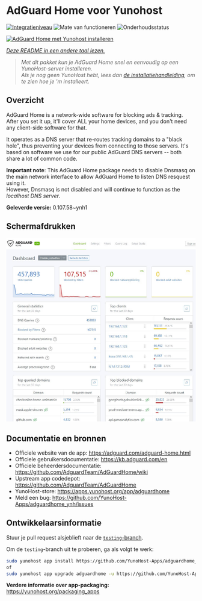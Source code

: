 <!--
NB: Deze README is automatisch gegenereerd door <https://github.com/YunoHost/apps/tree/master/tools/readme_generator>
Hij mag NIET handmatig aangepast worden.
-->

# AdGuard Home voor Yunohost

[![Integratieniveau](https://apps.yunohost.org/badge/integration/adguardhome)](https://ci-apps.yunohost.org/ci/apps/adguardhome/)
![Mate van functioneren](https://apps.yunohost.org/badge/state/adguardhome)
![Onderhoudsstatus](https://apps.yunohost.org/badge/maintained/adguardhome)

[![AdGuard Home met Yunohost installeren](https://install-app.yunohost.org/install-with-yunohost.svg)](https://install-app.yunohost.org/?app=adguardhome)

*[Deze README in een andere taal lezen.](./ALL_README.md)*

> *Met dit pakket kun je AdGuard Home snel en eenvoudig op een YunoHost-server installeren.*  
> *Als je nog geen YunoHost hebt, lees dan [de installatiehandleiding](https://yunohost.org/install), om te zien hoe je 'm installeert.*

## Overzicht

AdGuard Home is a network-wide software for blocking ads & tracking. After you set it up, it'll cover ALL your home devices, and you don't need any client-side software for that.

It operates as a DNS server that re-routes tracking domains to a "black hole", thus preventing your devices from connecting to those servers. It's based on software we use for our public AdGuard DNS servers -- both share a lot of common code.

**Important note**: This AdGuard Home package needs to disable Dnsmasq on the main network interface to allow AdGuard Home to listen DNS resquest using it.  
However, Dnsmasq is not disabled and will continue to function as the *localhost DNS server*.


**Geleverde versie:** 0.107.58~ynh1

## Schermafdrukken

![Schermafdrukken van AdGuard Home](./doc/screenshots/screenshot.jpg)

## Documentatie en bronnen

- Officiele website van de app: <https://adguard.com/adguard-home.html>
- Officiele gebruikersdocumentatie: <https://kb.adguard.com/en>
- Officiele beheerdersdocumentatie: <https://github.com/AdguardTeam/AdGuardHome/wiki>
- Upstream app codedepot: <https://github.com/AdguardTeam/AdGuardHome>
- YunoHost-store: <https://apps.yunohost.org/app/adguardhome>
- Meld een bug: <https://github.com/YunoHost-Apps/adguardhome_ynh/issues>

## Ontwikkelaarsinformatie

Stuur je pull request alsjeblieft naar de [`testing`-branch](https://github.com/YunoHost-Apps/adguardhome_ynh/tree/testing).

Om de `testing`-branch uit te proberen, ga als volgt te werk:

```bash
sudo yunohost app install https://github.com/YunoHost-Apps/adguardhome_ynh/tree/testing --debug
of
sudo yunohost app upgrade adguardhome -u https://github.com/YunoHost-Apps/adguardhome_ynh/tree/testing --debug
```

**Verdere informatie over app-packaging:** <https://yunohost.org/packaging_apps>
